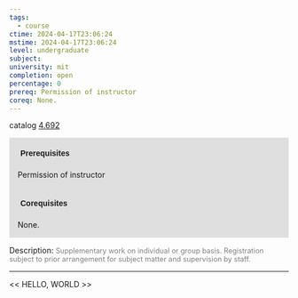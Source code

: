 ```yaml
---
tags:
  - course
ctime: 2024-04-17T23:06:24
mstime: 2024-04-17T23:06:24
level: undergraduate
subject: 
university: mit
completion: open
percentage: 0
prereq: Permission of instructor
coreq: None.
---
```


catalog [4.692](http://student.mit.edu/catalog/m4f.html#4.692)

<span style="display: block; padding: 15px; background-color: rgb(100, 100, 100, 0.2);"><font id="m_prereq3205_0" style="display: block; font-family: Arial, sans-serif; font-weight: bold; padding: 5px">Prerequisites</font><br><span id="prereq3205_0">Permission of instructor</span></span>
<span style="display: block; padding: 15px; background-color: rgb(100, 100, 100, 0.2);"><font id="m_coreq3205_0" style="display: block; font-family: Arial, sans-serif; font-weight: bold; padding: 5px">Corequisites</font><br><span id="coreq3205_0">None.</span></span>

<font style="">Description:</font>
<font style="color: grey; font-size: 0.8rem;">Supplementary work on individual or group basis. Registration subject to prior arrangement for subject matter and supervision by staff.</font>



---

<< HELLO, WORLD >>
